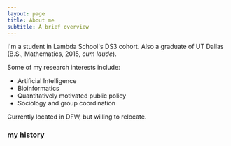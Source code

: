 ```yaml
---
layout: page
title: About me
subtitle: A brief overview
---
```


I'm a student in Lambda School's DS3 cohort. Also a graduate of UT Dallas (B.S., Mathematics, 2015, *cum laude*). 

Some of my research interests include:

- Artificial Intelligence
- Bioinformatics
- Quantitatively motivated public policy
- Sociology and group coordination

Currently located in DFW, but willing to relocate.

### my history
